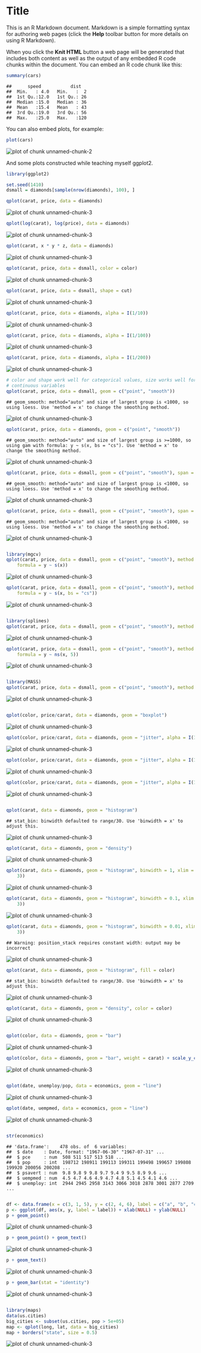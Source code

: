 Title
========================================================

This is an R Markdown document. Markdown is a simple formatting syntax for authoring web pages (click the **Help** toolbar button for more details on using R Markdown).

When you click the **Knit HTML** button a web page will be generated that includes both content as well as the output of any embedded R code chunks within the document. You can embed an R code chunk like this:


```r
summary(cars)
```

```
##      speed           dist    
##  Min.   : 4.0   Min.   :  2  
##  1st Qu.:12.0   1st Qu.: 26  
##  Median :15.0   Median : 36  
##  Mean   :15.4   Mean   : 43  
##  3rd Qu.:19.0   3rd Qu.: 56  
##  Max.   :25.0   Max.   :120
```


You can also embed plots, for example:


```r
plot(cars)
```

<img src="figure/unnamed-chunk-2.png" title="plot of chunk unnamed-chunk-2" alt="plot of chunk unnamed-chunk-2" style="display: block; margin: auto;" />


And some plots constructed while teaching myself ggplot2.


```r
library(ggplot2)

set.seed(1410)
dsmall = diamonds[sample(nrow(diamonds), 100), ]

qplot(carat, price, data = diamonds)
```

<img src="figure/unnamed-chunk-31.png" title="plot of chunk unnamed-chunk-3" alt="plot of chunk unnamed-chunk-3" style="display: block; margin: auto;" />

```r
qplot(log(carat), log(price), data = diamonds)
```

<img src="figure/unnamed-chunk-32.png" title="plot of chunk unnamed-chunk-3" alt="plot of chunk unnamed-chunk-3" style="display: block; margin: auto;" />

```r
qplot(carat, x * y * z, data = diamonds)
```

<img src="figure/unnamed-chunk-33.png" title="plot of chunk unnamed-chunk-3" alt="plot of chunk unnamed-chunk-3" style="display: block; margin: auto;" />

```r
qplot(carat, price, data = dsmall, color = color)
```

<img src="figure/unnamed-chunk-34.png" title="plot of chunk unnamed-chunk-3" alt="plot of chunk unnamed-chunk-3" style="display: block; margin: auto;" />

```r
qplot(carat, price, data = dsmall, shape = cut)
```

<img src="figure/unnamed-chunk-35.png" title="plot of chunk unnamed-chunk-3" alt="plot of chunk unnamed-chunk-3" style="display: block; margin: auto;" />

```r
qplot(carat, price, data = diamonds, alpha = I(1/10))
```

<img src="figure/unnamed-chunk-36.png" title="plot of chunk unnamed-chunk-3" alt="plot of chunk unnamed-chunk-3" style="display: block; margin: auto;" />

```r
qplot(carat, price, data = diamonds, alpha = I(1/100))
```

<img src="figure/unnamed-chunk-37.png" title="plot of chunk unnamed-chunk-3" alt="plot of chunk unnamed-chunk-3" style="display: block; margin: auto;" />

```r
qplot(carat, price, data = diamonds, alpha = I(1/200))
```

<img src="figure/unnamed-chunk-38.png" title="plot of chunk unnamed-chunk-3" alt="plot of chunk unnamed-chunk-3" style="display: block; margin: auto;" />

```r
# color and shape work well for categorical values, size works well for
# continuous variables
qplot(carat, price, data = dsmall, geom = c("point", "smooth"))
```

```
## geom_smooth: method="auto" and size of largest group is <1000, so using loess. Use 'method = x' to change the smoothing method.
```

<img src="figure/unnamed-chunk-39.png" title="plot of chunk unnamed-chunk-3" alt="plot of chunk unnamed-chunk-3" style="display: block; margin: auto;" />

```r
qplot(carat, price, data = diamonds, geom = c("point", "smooth"))
```

```
## geom_smooth: method="auto" and size of largest group is >=1000, so using gam with formula: y ~ s(x, bs = "cs"). Use 'method = x' to change the smoothing method.
```

<img src="figure/unnamed-chunk-310.png" title="plot of chunk unnamed-chunk-3" alt="plot of chunk unnamed-chunk-3" style="display: block; margin: auto;" />

```r
qplot(carat, price, data = dsmall, geom = c("point", "smooth"), span = 0.2)
```

```
## geom_smooth: method="auto" and size of largest group is <1000, so using loess. Use 'method = x' to change the smoothing method.
```

<img src="figure/unnamed-chunk-311.png" title="plot of chunk unnamed-chunk-3" alt="plot of chunk unnamed-chunk-3" style="display: block; margin: auto;" />

```r
qplot(carat, price, data = dsmall, geom = c("point", "smooth"), span = 1)
```

```
## geom_smooth: method="auto" and size of largest group is <1000, so using loess. Use 'method = x' to change the smoothing method.
```

<img src="figure/unnamed-chunk-312.png" title="plot of chunk unnamed-chunk-3" alt="plot of chunk unnamed-chunk-3" style="display: block; margin: auto;" />

```r

library(mgcv)
qplot(carat, price, data = dsmall, geom = c("point", "smooth"), method = "gam", 
    formula = y ~ s(x))
```

<img src="figure/unnamed-chunk-313.png" title="plot of chunk unnamed-chunk-3" alt="plot of chunk unnamed-chunk-3" style="display: block; margin: auto;" />

```r
qplot(carat, price, data = dsmall, geom = c("point", "smooth"), method = "gam", 
    formula = y ~ s(x, bs = "cs"))
```

<img src="figure/unnamed-chunk-314.png" title="plot of chunk unnamed-chunk-3" alt="plot of chunk unnamed-chunk-3" style="display: block; margin: auto;" />

```r

library(splines)
qplot(carat, price, data = dsmall, geom = c("point", "smooth"), method = "lm")
```

<img src="figure/unnamed-chunk-315.png" title="plot of chunk unnamed-chunk-3" alt="plot of chunk unnamed-chunk-3" style="display: block; margin: auto;" />

```r
qplot(carat, price, data = dsmall, geom = c("point", "smooth"), method = "lm", 
    formula = y ~ ns(x, 5))
```

<img src="figure/unnamed-chunk-316.png" title="plot of chunk unnamed-chunk-3" alt="plot of chunk unnamed-chunk-3" style="display: block; margin: auto;" />

```r

library(MASS)
qplot(carat, price, data = dsmall, geom = c("point", "smooth"), method = "rlm")
```

<img src="figure/unnamed-chunk-317.png" title="plot of chunk unnamed-chunk-3" alt="plot of chunk unnamed-chunk-3" style="display: block; margin: auto;" />

```r

qplot(color, price/carat, data = diamonds, geom = "boxplot")
```

<img src="figure/unnamed-chunk-318.png" title="plot of chunk unnamed-chunk-3" alt="plot of chunk unnamed-chunk-3" style="display: block; margin: auto;" />

```r
qplot(color, price/carat, data = diamonds, geom = "jitter", alpha = I(1/5))
```

<img src="figure/unnamed-chunk-319.png" title="plot of chunk unnamed-chunk-3" alt="plot of chunk unnamed-chunk-3" style="display: block; margin: auto;" />

```r
qplot(color, price/carat, data = diamonds, geom = "jitter", alpha = I(1/50))
```

<img src="figure/unnamed-chunk-320.png" title="plot of chunk unnamed-chunk-3" alt="plot of chunk unnamed-chunk-3" style="display: block; margin: auto;" />

```r
qplot(color, price/carat, data = diamonds, geom = "jitter", alpha = I(1/200))
```

<img src="figure/unnamed-chunk-321.png" title="plot of chunk unnamed-chunk-3" alt="plot of chunk unnamed-chunk-3" style="display: block; margin: auto;" />

```r

qplot(carat, data = diamonds, geom = "histogram")
```

```
## stat_bin: binwidth defaulted to range/30. Use 'binwidth = x' to adjust this.
```

<img src="figure/unnamed-chunk-322.png" title="plot of chunk unnamed-chunk-3" alt="plot of chunk unnamed-chunk-3" style="display: block; margin: auto;" />

```r
qplot(carat, data = diamonds, geom = "density")
```

<img src="figure/unnamed-chunk-323.png" title="plot of chunk unnamed-chunk-3" alt="plot of chunk unnamed-chunk-3" style="display: block; margin: auto;" />

```r
qplot(carat, data = diamonds, geom = "histogram", binwidth = 1, xlim = c(0, 
    3))
```

<img src="figure/unnamed-chunk-324.png" title="plot of chunk unnamed-chunk-3" alt="plot of chunk unnamed-chunk-3" style="display: block; margin: auto;" />

```r
qplot(carat, data = diamonds, geom = "histogram", binwidth = 0.1, xlim = c(0, 
    3))
```

<img src="figure/unnamed-chunk-325.png" title="plot of chunk unnamed-chunk-3" alt="plot of chunk unnamed-chunk-3" style="display: block; margin: auto;" />

```r
qplot(carat, data = diamonds, geom = "histogram", binwidth = 0.01, xlim = c(0, 
    3))
```

```
## Warning: position_stack requires constant width: output may be incorrect
```

<img src="figure/unnamed-chunk-326.png" title="plot of chunk unnamed-chunk-3" alt="plot of chunk unnamed-chunk-3" style="display: block; margin: auto;" />

```r
qplot(carat, data = diamonds, geom = "histogram", fill = color)
```

```
## stat_bin: binwidth defaulted to range/30. Use 'binwidth = x' to adjust this.
```

<img src="figure/unnamed-chunk-327.png" title="plot of chunk unnamed-chunk-3" alt="plot of chunk unnamed-chunk-3" style="display: block; margin: auto;" />

```r
qplot(carat, data = diamonds, geom = "density", color = color)
```

<img src="figure/unnamed-chunk-328.png" title="plot of chunk unnamed-chunk-3" alt="plot of chunk unnamed-chunk-3" style="display: block; margin: auto;" />

```r

qplot(color, data = diamonds, geom = "bar")
```

<img src="figure/unnamed-chunk-329.png" title="plot of chunk unnamed-chunk-3" alt="plot of chunk unnamed-chunk-3" style="display: block; margin: auto;" />

```r
qplot(color, data = diamonds, geom = "bar", weight = carat) + scale_y_continuous("carat")
```

<img src="figure/unnamed-chunk-330.png" title="plot of chunk unnamed-chunk-3" alt="plot of chunk unnamed-chunk-3" style="display: block; margin: auto;" />

```r

qplot(date, unemploy/pop, data = economics, geom = "line")
```

<img src="figure/unnamed-chunk-331.png" title="plot of chunk unnamed-chunk-3" alt="plot of chunk unnamed-chunk-3" style="display: block; margin: auto;" />

```r
qplot(date, uempmed, data = economics, geom = "line")
```

<img src="figure/unnamed-chunk-332.png" title="plot of chunk unnamed-chunk-3" alt="plot of chunk unnamed-chunk-3" style="display: block; margin: auto;" />

```r

str(economics)
```

```
## 'data.frame':	478 obs. of  6 variables:
##  $ date    : Date, format: "1967-06-30" "1967-07-31" ...
##  $ pce     : num  508 511 517 513 518 ...
##  $ pop     : int  198712 198911 199113 199311 199498 199657 199808 199920 200056 200208 ...
##  $ psavert : num  9.8 9.8 9 9.8 9.7 9.4 9 9.5 8.9 9.6 ...
##  $ uempmed : num  4.5 4.7 4.6 4.9 4.7 4.8 5.1 4.5 4.1 4.6 ...
##  $ unemploy: int  2944 2945 2958 3143 3066 3018 2878 3001 2877 2709 ...
```

```r

df <- data.frame(x = c(3, 1, 5), y = c(2, 4, 6), label = c("a", "b", "c"))
p <- ggplot(df, aes(x, y, label = label)) + xlab(NULL) + ylab(NULL)
p + geom_point()
```

<img src="figure/unnamed-chunk-333.png" title="plot of chunk unnamed-chunk-3" alt="plot of chunk unnamed-chunk-3" style="display: block; margin: auto;" />

```r
p + geom_point() + geom_text()
```

<img src="figure/unnamed-chunk-334.png" title="plot of chunk unnamed-chunk-3" alt="plot of chunk unnamed-chunk-3" style="display: block; margin: auto;" />

```r
p + geom_text()
```

<img src="figure/unnamed-chunk-335.png" title="plot of chunk unnamed-chunk-3" alt="plot of chunk unnamed-chunk-3" style="display: block; margin: auto;" />

```r
p + geom_bar(stat = "identity")
```

<img src="figure/unnamed-chunk-336.png" title="plot of chunk unnamed-chunk-3" alt="plot of chunk unnamed-chunk-3" style="display: block; margin: auto;" />

```r

library(maps)
data(us.cities)
big_cities <- subset(us.cities, pop > 5e+05)
map <- qplot(long, lat, data = big_cities)
map + borders("state", size = 0.5)
```

<img src="figure/unnamed-chunk-337.png" title="plot of chunk unnamed-chunk-3" alt="plot of chunk unnamed-chunk-3" style="display: block; margin: auto;" />

